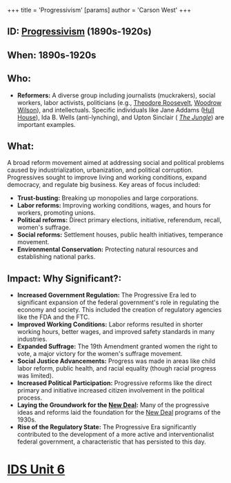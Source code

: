 +++
 title = 'Progressivism'
[params]
	author = 'Carson West'
+++
## ID: [Progressivism](./../progressivism/) (1890s-1920s)

## When: 1890s-1920s

## Who: 
* **Reformers:**  A diverse group including journalists (muckrakers), social workers, labor activists, politicians (e.g., [Theodore Roosevelt](./../theodore-roosevelt/), [Woodrow Wilson](./../woodrow-wilson/)), and intellectuals.  Specific individuals like Jane Addams ([Hull House](./../hull-house/)), Ida B. Wells (anti-lynching), and Upton Sinclair ( *[The Jungle](./../the-jungle/)*) are important examples.

## What:  
A broad reform movement aimed at addressing social and political problems caused by industrialization, urbanization, and political corruption.  Progressives sought to improve living and working conditions, expand democracy, and regulate big business.  Key areas of focus included:
* **Trust-busting:** Breaking up monopolies and large corporations.
* **Labor reforms:**  Improving working conditions, wages, and hours for workers, promoting unions.
* **Political reforms:**  Direct primary elections, initiative, referendum, recall, women's suffrage.
* **Social reforms:**  Settlement houses, public health initiatives, temperance movement.
* **Environmental Conservation:**  Protecting natural resources and establishing national parks.


## Impact: Why Significant?:
* **Increased Government Regulation:**  The Progressive Era led to significant expansion of the federal government's role in regulating the economy and society.  This included the creation of regulatory agencies like the FDA and the FTC.
* **Improved Working Conditions:**  Labor reforms resulted in shorter working hours, better wages, and improved safety standards in many industries.
* **Expanded Suffrage:**  The 19th Amendment granted women the right to vote, a major victory for the women's suffrage movement.
* **Social Justice Advancements:**  Progress was made in areas like child labor reform, public health, and racial equality (though racial progress was limited).
* **Increased Political Participation:**  Progressive reforms like the direct primary and initiative increased citizen involvement in the political process.
* **Laying the Groundwork for the [New Deal](./../new-deal/):**  Many of the progressive ideas and reforms laid the foundation for the [New Deal](./../new-deal/) programs of the 1930s.
* **Rise of the Regulatory State:** The Progressive Era significantly contributed to the development of a more active and interventionalist federal government, a characteristic that has persisted to this day.


# [IDS Unit 6](./../ids-unit-6/)